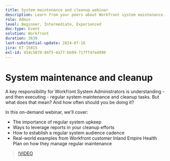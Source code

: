 ```yaml
---
title: System maintenance and cleanup webinar
description: Learn from your peers about Workfront system maintenance. Discover the importance of regular upkeep, leveraging reports, and real-world examples from Inland Empire Health Plan in our on-demand webinar.
role: Admin
level: Beginner, Intermediate, Experienced
doc-type: Event
solution: Workfront
duration: 3639
last-substantial-update: 2024-07-16
jira: KT-15815
exl-id: 454c5870-84f5-4a77-bb99-717ff47e4090
---
```

# System maintenance and cleanup

A key responsibility for Workfront System Administrators is understanding - and then executing - regular system maintenance and cleanup tasks. But what does that mean? And how often should you be doing it?  

In this on-demand webinar, we'll cover:

* The importance of regular system upkeep
* Ways to leverage reports in your cleanup efforts
* How to establish a regular system audience cadence
* Real-world examples from Workfront customer Inland Empire Health Plan on how they manage regular maintenance

>[!VIDEO](https://video.tv.adobe.com/v/3431009/?learn=on)
